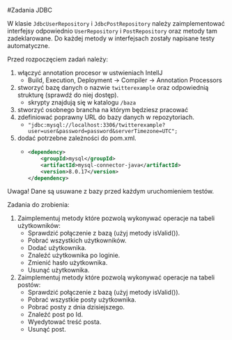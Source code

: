 #Zadania JDBC

W klasie `JdbcUserRepository` i `JdbcPostRepository` należy zaimplementować 
interfejsy odpowiednio `UserRepository` i `PostRepository` oraz metody tam zadeklarowane.
Do każdej metody w interfejsach zostały napisane testy automatyczne. 

Przed rozpoczęciem zadań należy:
1. włączyć annotation procesor w ustwieniach IntellJ 
    * Build, Execution, Deployment -> Compiler -> Annotation Processors
2. stworzyć bazę danych o nazwie `twitterexample` oraz odpowiednią strukturę (sprawdź do niej dostęp).
    * skrypty znajdują się w katalogu `/baza`
4. stworzyć osobnego brancha na którym będziesz pracować
3. zdefiniować poprawny URL do bazy danych w repozytoriach.
    * `"jdbc:mysql://localhost:3306/twitterexample?user=user&password=password&serverTimezone=UTC";`
4. dodać potrzebne zależności do pom.xml.
    * ```xml
      <dependency>
          <groupId>mysql</groupId>
          <artifactId>mysql-connector-java</artifactId>
          <version>8.0.17</version>
      </dependency>

Uwaga! Dane są usuwane z bazy przed każdym uruchomieniem testów.

Zadania do zrobienia:
1. Zaimplementuj metody które pozwolą wykonywać operacje na tabeli użytkowników:
    * Sprawdzić połączenie z bazą (użyj metody isValid()).
    * Pobrać wszystkich użytkowników. 
    * Dodać użytkownika. 
    * Znaleźć użytkownika po loginie. 
    * Zmienić hasło użytkownika.
    * Usunąć użytkownika.
2. Zaimplementuj metody które pozwolą wykonywać operacje na tabeli postów:
    * Sprawdzić połączenie z bazą (użyj metody isValid()).
    * Pobrać wszystkie posty użytkownika.
    * Pobrać posty z dnia dzisiejszego.
    * Znaleźć post po Id.
    * Wyedytować treść posta.
    * Usunąć post.
